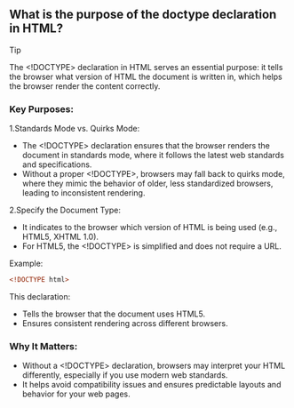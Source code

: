 ## What is the purpose of the doctype declaration in HTML?

>[!TIP]
>The <!DOCTYPE> declaration in HTML serves an essential purpose: it tells the browser what version of HTML the document is written in, which helps the browser render the content correctly.

### Key Purposes:
1.Standards Mode vs. Quirks Mode:
- The <!DOCTYPE> declaration ensures that the browser renders the document in standards mode, where it follows the latest web standards and specifications.
- Without a proper <!DOCTYPE>, browsers may fall back to quirks mode, where they mimic the behavior of older, less standardized browsers, leading to inconsistent rendering.

2.Specify the Document Type:
- It indicates to the browser which version of HTML is being used (e.g., HTML5, XHTML 1.0).
- For HTML5, the <!DOCTYPE> is simplified and does not require a URL.

Example:
```html
<!DOCTYPE html>
```
This declaration:
- Tells the browser that the document uses HTML5.
- Ensures consistent rendering across different browsers.

### Why It Matters:
- Without a <!DOCTYPE> declaration, browsers may interpret your HTML differently, especially if you use modern web standards.
- It helps avoid compatibility issues and ensures predictable layouts and behavior for your web pages.
